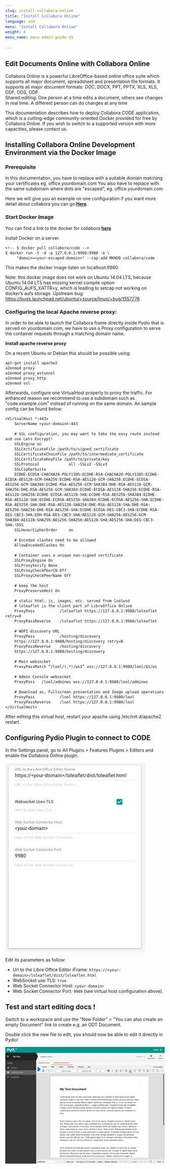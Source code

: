 ```yaml
---
slug: install-collabora-online
title: "Install Collabora Online"
language: und
menu: "Install Collabora Online"
weight: 4
menu_name: menu-admin-guide-v5

---
```


## Edit Documents Online with Collabora Online

Collabora Online is a powerful LibreOffice-based online office suite which supports all major document, spreadsheet and presentation file formats. It supports all major document formats:​ DOC, DOCX, PPT, PPTX, XLS, XLS, ODF, ODS, ODP.  
Shared editing: One person at a time edits a document, others see changes in real time. A different person can do changes at any time

This documentation describes how to deploy Collabora CODE application, which is a cutting-edge community-oriented Docker provided for free by Collabora Online. If you wish to switch to a supported version with more capacities, please contact us.

## Installing Collabora Online Development Environment via the Docker Image

### Prerequisite 

In this documentation, you have to replace <your-domain> with a suitable domain matching your certificates eg. office.yourdomain.com
You also have to replace <your-escaped-domain> with the same subdomain where dots are "escaped", eg. office\.yourdomain\.com


Here we will give you an example on one configuration if you want more detail about collabora you can go **[Here](https://www.collaboraoffice.com/code/)**.
### Start Docker Image
You can find a link to the docker for collabora **[here](https://hub.docker.com/r/collabora/code/)**

Install Docker on a server. 

    <!-- $ docker pull collabora/code -->
    $ docker run -t -d -p 127.0.0.1:9980:9980 -e \
         "domain=<your-escaped-domain>" --cap-add MKNOD collabora/code

This makes the docker image listen on localhost:9980.

Note: this docker image does not work on Ubuntu 14.04 LTS, because Ubuntu 14.04 LTS has missing kernel compile option CONFIG_AUFS_XATTR=y, which is leading to setcap not working on docker’s aufs storage. Upstream bug: https://bugs.launchpad.net/ubuntu/+source/linux/+bug/1557776

### Configuring the local Apache reverse proxy:

In order to be able to launch the Collabora frame directly inside Pydio that is served on yourdomain.com, we have to use a Proxy configuration to serve the container requests through a matching domain name.

**Install apache reverse proxy**

On a recent Ubuntu or Debian this should be possible using:

    apt-get install apache2
    a2enmod proxy
    a2enmod proxy_wstunnel
    a2enmod proxy_http
    a2enmod ssl

Afterwards, configure one VirtualHost properly to proxy the traffic. For enhanced reason we recommend to use a subdomain such as "code.example.com" instead of running on the same domain. An sample config can be found below:

    <VirtualHost *:443>
        ServerName <your-domain>:443
        
        # SSL configuration, you may want to take the easy route instead and use Lets Encrypt!
        SSLEngine on
        SSLCertificateFile /path/to/signed_certificate
        SSLCertificateChainFile /path/to/intermediate_certificate
        SSLCertificateKeyFile /path/to/private/key
        SSLProtocol             all -SSLv2 -SSLv3
        SSLCipherSuite
        ECDHE-ECDSA-CHACHA20-POLY1305:ECDHE-RSA-CHACHA20-POLY1305:ECDHE-ECDSA-AES128-GCM-SHA256:ECDHE-RSA-AES128-GCM-SHA256:ECDHE-ECDSA-AES256-GCM-SHA384:ECDHE-RSA-AES256-GCM-SHA384:DHE-RSA-AES128-GCM-SHA256:DHE-RSA-AES256-GCM-SHA384:ECDHE-ECDSA-AES128-SHA256:ECDHE-RSA-AES128-SHA256:ECDHE-ECDSA-AES128-SHA:ECDHE-RSA-AES256-SHA384:ECDHE-RSA-AES128-SHA:ECDHE-ECDSA-AES256-SHA384:ECDHE-ECDSA-AES256-SHA:ECDHE-RSA-AES256-SHA:DHE-RSA-AES128-SHA256:DHE-RSA-AES128-SHA:DHE-RSA-AES256-SHA256:DHE-RSA-AES256-SHA:ECDHE-ECDSA-DES-CBC3-SHA:ECDHE-RSA-DES-CBC3-SHA:EDH-RSA-DES-CBC3-SHA:AES128-GCM-SHA256:AES256-GCM-SHA384:AES128-SHA256:AES256-SHA256:AES128-SHA:AES256-SHA:DES-CBC3-SHA:!DSS
        SSLHonorCipherOrder     on
        
        # Encoded slashes need to be allowed
        AllowEncodedSlashes On
        
        # Container uses a unique non-signed certificate
        SSLProxyEngine On
        SSLProxyVerify None
        SSLProxyCheckPeerCN Off
        SSLProxyCheckPeerName Off
        
        # keep the host
        ProxyPreserveHost On
        
        # static html, js, images, etc. served from loolwsd
        # loleaflet is the client part of LibreOffice Online
        ProxyPass           /loleaflet https://127.0.0.1:9980/loleaflet retry=0
        ProxyPassReverse    /loleaflet https://127.0.0.1:9980/loleaflet
        
        # WOPI discovery URL
        ProxyPass           /hosting/discovery
        https://127.0.0.1:9980/hosting/discovery retry=0
        ProxyPassReverse    /hosting/discovery
        https://127.0.0.1:9980/hosting/discovery
        
        # Main websocket
        ProxyPassMatch “/lool/(.*)/ws$” wss://127.0.0.1:9980/lool/$1/ws
        
        # Admin Console websocket
        ProxyPass   /lool/adminws wss://127.0.0.1:9980/lool/adminws
        
        # Download as, Fullscreen presentation and Image upload operations
        ProxyPass           /lool https://127.0.0.1:9980/lool
        ProxyPassReverse    /lool https://127.0.0.1:9980/lool
    </VirtualHost>

After editing this virtual host, restart your apache using /etc/init.d/apache2 restart.

## Configuring Pydio Plugin to connect to CODE

In the Settings panel, go to All Plugins > Features Plugins > Editors and enable the Collabora Online plugin. 

![](../images/1_installation_guide/collabora-enterprise.png)

Edit its parameters as follow: 

 - Url to the Libre Office Editor iFrame: `https://<your-domain>/loleaflet/dist/loleaflet.html`
 - WebSocket use TLS: `true`
 - Web Socket Connector Host: `<your-domain>`
 - Web Socket Connector Port: `9980` (see virtual host configuration above).
 
## Test and start editing docs ! 
 
Switch to a workspace and use the "New Folder" > "You can also create an empty Document" link to create e.g. an ODT Document.

Double click the new file to edit, you should now be able to edit it directly in Pydio!

![](../images/1_installation_guide/collabora-test.png)
